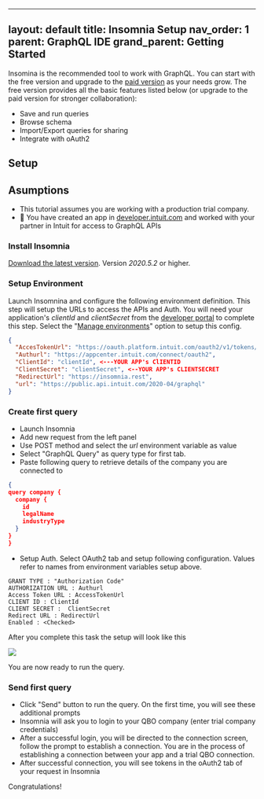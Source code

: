 
---
layout: default
title: Insomnia Setup
nav_order: 1
parent: GraphQL IDE
grand_parent: Getting Started
---

Insomina is the recommended tool to work with GraphQL.  You can start with the free version and upgrade to the [paid version](https://insomnia.rest/pricing/) as your needs grow. The free version provides all the basic features listed below (or upgrade to the paid version for stronger collaboration):
* Save and run queries
* Browse schema 
* Import/Export queries for sharing
* Integrate with oAuth2

## Setup

## Asumptions

* This tutorial assumes you are working with a production trial company.
* :red_circle: You have created an app in [developer.intuit.com](https://developer.intuit.com) and worked with your partner in Intuit for access to GraphQL APIs

### Install Insomnia
[Download the latest version](https://insomnia.rest/download/). Version *2020.5.2* or higher.

### Setup Environment
Launch Insomnina and configure the following environment definition. This step will setup the URLs to access the APIs and Auth. You will need your application's *clientId* and *clientSecret* from the [developer portal](https://developer.intuit.com/app/developer/qbo/docs/build-your-first-app) to complete this step. Select the "[Manage environments](https://support.insomnia.rest/article/18-environment-variables)" option to setup this config.

```json
{
  "AccesTokenUrl": "https://oauth.platform.intuit.com/oauth2/v1/tokens/bearer",
  "Authurl": "https://appcenter.intuit.com/connect/oauth2",
  "ClientId": "clientId", <---YOUR APP's ClIENTID
  "ClientSecret": "clientSecret", <--YOUR APP's CLIENTSECRET
  "RedirectUrl": "https://insomnia.rest",
  "url": "https://public.api.intuit.com/2020-04/graphql"
}
```

### Create first query
* Launch Insomnia
* Add new request from the left panel
* Use POST method and select the *url* environment variable as value
* Select "GraphQL Query" as query type for first tab.
* Paste following query to retrieve details of the company you are connected to
```json
{
query company {
  company {
    id
    legalName
    industryType	
  }
}
}
```
* Setup Auth. Select OAuth2 tab and setup following configuration.  Values refer to names from environment variables setup above.
```
GRANT TYPE : "Authorization Code"
AUTHORIZATION URL : Authurl
Access Token URL : AccessTokenUrl
CLIENT ID : ClientId
CLIENT SECRET :  ClientSecret
Redirect URL : RedirectUrl
Enabled : <Checked> 
```
After you complete this task the setup will look like this 

![](/intuit-api-docs/assets/images/oauth2.png)

You are now ready to run the query.

### Send first query

* Click "Send" button to run the query. On the first time, you will see these additional prompts
* Insomnia will ask you to login to your QBO company (enter trial company credentials)
* After a successful login, you will be directed to the connection screen, follow the prompt to establish a connection. You are in the process of establishing a connection between your app and a trial QBO connection.
* After successful connection, you will see tokens in the oAuth2 tab of your request in Insomnia

Congratulations!
